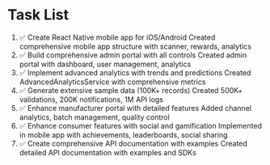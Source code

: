 # Task List

1. ✅ Create React Native mobile app for iOS/Android
Created comprehensive mobile app structure with scanner, rewards, analytics
2. ✅ Build comprehensive admin portal with all controls
Created admin portal with dashboard, user management, analytics
3. ✅ Implement advanced analytics with trends and predictions
Created AdvancedAnalyticsService with comprehensive metrics
4. ✅ Generate extensive sample data (100K+ records)
Created 500K+ validations, 200K notifications, 1M API logs
5. ✅ Enhance manufacturer portal with detailed features
Added channel analytics, batch management, quality control
6. ✅ Enhance consumer features with social and gamification
Implemented in mobile app with achievements, leaderboards, social sharing
7. ✅ Create comprehensive API documentation with examples
Created detailed API documentation with examples and SDKs

